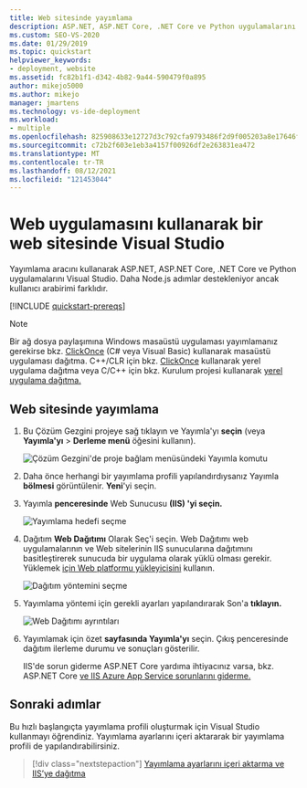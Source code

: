 ```yaml
---
title: Web sitesinde yayımlama
description: ASP.NET, ASP.NET Core, .NET Core ve Python uygulamalarını Visual Studio web sitesinde yayımlamak için Yayımlama aracını Visual Studio.
ms.custom: SEO-VS-2020
ms.date: 01/29/2019
ms.topic: quickstart
helpviewer_keywords:
- deployment, website
ms.assetid: fc82b1f1-d342-4b82-9a44-590479f0a895
author: mikejo5000
ms.author: mikejo
manager: jmartens
ms.technology: vs-ide-deployment
ms.workload:
- multiple
ms.openlocfilehash: 825908633e12727d3c792cfa9793486f2d9f005203a8e17646fdbf1b349d7d85
ms.sourcegitcommit: c72b2f603e1eb3a4157f00926df2e263831ea472
ms.translationtype: MT
ms.contentlocale: tr-TR
ms.lasthandoff: 08/12/2021
ms.locfileid: "121453044"
---
```

# <a name="publish-a-web-app-to-a-web-site-using-visual-studio"></a>Web uygulamasını kullanarak bir web sitesinde Visual Studio

Yayımlama aracını  kullanarak ASP.NET, ASP.NET Core, .NET Core ve Python uygulamalarını Visual Studio. Daha Node.js adımlar destekleniyor ancak kullanıcı arabirimi farklıdır.

[!INCLUDE [quickstart-prereqs](includes/quickstart-prereqs.md)]

> [!NOTE]
> Bir ağ dosya paylaşımına Windows masaüstü uygulaması yayımlamanız gerekirse bkz. [ClickOnce](how-to-publish-a-clickonce-application-using-the-publish-wizard.md) (C# veya Visual Basic) kullanarak masaüstü uygulaması dağıtma. C++/CLR için bkz. [ClickOnce](/cpp/windows/clickonce-deployment-for-visual-cpp-applications) kullanarak yerel uygulama dağıtma veya C/C++ için bkz. Kurulum projesi kullanarak [yerel uygulama dağıtma.](/cpp/windows/walkthrough-deploying-a-visual-cpp-application-by-using-a-setup-project)

## <a name="publish-to-a-web-site"></a>Web sitesinde yayımlama

1. Bu Çözüm Gezgini projeye sağ tıklayın ve Yayımla'yı **seçin** (veya **Yayımla'yı**  >  **Derleme menü** öğesini kullanın).

    ![Çözüm Gezgini'de proje bağlam menüsündeki Yayımla komutu](../deployment/media/quickstart-publish.png "Yayımla'yı seçin")

1. Daha önce herhangi bir yayımlama profili yapılandırdıysanız Yayımla **bölmesi** görüntülenir. **Yeni**'yi seçin.

1. Yayımla **penceresinde** Web Sunucusu **(IIS) 'yi seçin.**

    ![Yayımlama hedefi seçme](../deployment/media/quickstart-publish-iis.png "IIS, FTP vb. seçin.")

1. Dağıtım **Web Dağıtımı** Olarak Seç'i seçin. Web Dağıtımı web uygulamalarının ve Web sitelerinin IIS sunucularına dağıtımını basitleştirerek sunucuda bir uygulama olarak yüklü olması gerekir. Yüklemek [için Web platformu yükleyicisini](https://www.microsoft.com/web/downloads/platform.aspx) kullanın.

    ![Dağıtım yöntemini seçme](../deployment/media/quickstart-publish-iis-web-deploy.png "IIS, FTP vb. seçin.")

1. Yayımlama yöntemi için gerekli ayarları yapılandırarak Son'a **tıklayın.** 

    ![Web Dağıtımı ayrıntıları](../deployment/media/quickstart-publish-iis-web-deploy-connection-details.png)

1. Yayımlamak için özet **sayfasında Yayımla'yı** seçin. Çıkış penceresinde dağıtım ilerleme durumu ve sonuçları gösterilir.

   IIS'de sorun giderme ASP.NET Core yardıma ihtiyacınız varsa, bkz. ASP.NET Core [ve IIS Azure App Service sorunlarını giderme.](/aspnet/core/test/troubleshoot-azure-iis)

## <a name="next-steps"></a>Sonraki adımlar

Bu hızlı başlangıçta yayımlama profili oluşturmak için Visual Studio kullanmayı öğrendiniz. Yayımlama ayarlarını içeri aktararak bir yayımlama profili de yapılandırabilirsiniz.

> [!div class="nextstepaction"]
> [Yayımlama ayarlarını içeri aktarma ve IIS’ye dağıtma](tutorial-import-publish-settings-iis.md)
